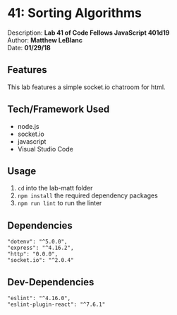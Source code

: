 # 41: Sorting Algorithms
Description: **Lab 41 of Code Fellows JavaScript 401d19** </br>
Author: **Matthew LeBlanc** </br>
Date: **01/29/18**

## Features
This lab features a simple socket.io chatroom for html. 

## Tech/Framework Used
- node.js
- socket.io
- javascript
- Visual Studio Code

## Usage
1. `cd` into the lab-matt folder
2. `npm install` the required dependency packages
3. `npm run lint` to run the linter

## Dependencies
```
"dotenv": "^5.0.0",
"express": "^4.16.2",
"http": "0.0.0",
"socket.io": "^2.0.4"
```
## Dev-Dependencies
```
"eslint": "^4.16.0",
"eslint-plugin-react": "^7.6.1"
```